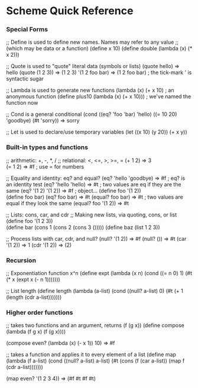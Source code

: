 Scheme Quick Reference
======================

### Special Forms

;; Define is used to define new names.  Names may refer to any value
;; (which may be data or a function)
(define x 10)
(define double (lambda (x) (* x 2)))

;; Quote is used to "quote" literal data (symbols or lists)
(quote hello)           => hello
(quote (1 2 3))         => (1 2 3)
'(1 2 foo bar)          => (1 2 foo bar)  ; the tick-mark ' is syntactic sugar

;; Lambda is used to generate new functions
(lambda (x) (+ x 10)                    ; an anonymous function
(define plus10 (lambda (x) (+ x 10)))   ; we've named the function now

;; Cond is a general conditional
(cond 
  ((eq? 'foo 'bar) 'hello)
  ((= 10 20) 'goodbye)
  (#t 'sorry))                  => sorry

;; Let is used to declare/use temporary variables
(let
  ((x 10)
   (y 20))
  (+ x y))
  
### Built-in types and functions

;; arithmetic:  +, -, *, / 
;; relational: <, <=, >, >=, =
(+ 1 2)                    => 3       
(= 1 2)                    => #f   ; use = for numbers

;; Equality and identity:  eq? and equal?
(eq? 'hello 'goodbye)      => #f   ; eq? is an identity test
(eq? 'hello 'hello)        => #t   ; two values are eq if they are the same
(eq? '(1 2) '(1 2))        => #f   ; object...
(define foo '(1 2))      
(define foo bar)
(eq? foo bar)              => #t
(equal? foo bar)           => #t   ; two values are equal if they look the same
(equal? foo '(1 2))        => #t

;; Lists:  cons, car, and cdr
;; Making new lists, via quoting, cons, or list
(define foo '(1 2 3))     
(define bar (cons 1 (cons 2 (cons 3 ()))))
(define baz (list 1 2 3))

;; Process lists with car, cdr, and null?
(null? '(1 2))             => #f
(null? ())                 => #t
(car '(1 2))               => 1
(cdr '(1 2))               => (2)

### Recursion

;; Exponentiation function x^n
(define expt 
  (lambda (x n)
    (cond ((= n 0) 1)
	  (#t (* x (expt x (- n 1)))))))

;; List length
(define length
  (lambda (a-list)
    (cond ((null? a-list) 0)
	  (#t (+ 1 (length (cdr a-list)))))))

### Higher order functions

;; takes two functions and an argument, returns (f (g x))
(define compose 
  (lambda (f g x)
    (f (g x))))

(compose even? (lambda (x) (- x 1)) 10)   => #f

;; takes a function and applies it to every element of a list
(define map 
  (lambda (f a-list)
    (cond ((null? a-list) a-list)
	  (#t (cons (f (car a-list)) (map f (cdr a-list)))))))

(map even? '(1 2 3 4))        => (#f #t #f #t)
